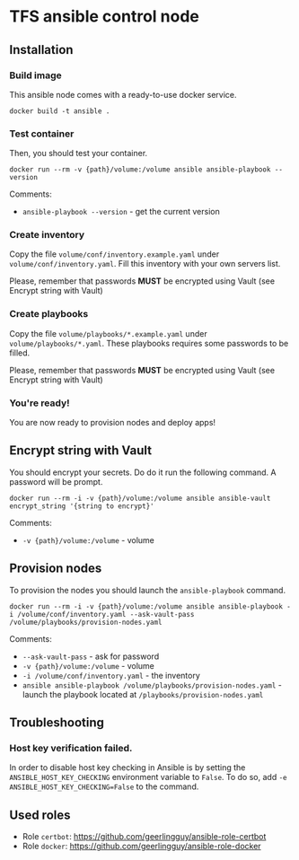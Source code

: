 # TFS ansible control node

## Installation

### Build image

This ansible node comes with a ready-to-use docker service.

```
docker build -t ansible .
```

### Test container

Then, you should test your container.

```
docker run --rm -v {path}/volume:/volume ansible ansible-playbook --version
```

Comments:
- `ansible-playbook --version` - get the current version

### Create inventory

Copy the file `volume/conf/inventory.example.yaml` under `volume/conf/inventory.yaml`. Fill this inventory with your own servers list.

Please, remember that passwords **MUST** be encrypted using Vault (see Encrypt string with Vault)

### Create playbooks

Copy the file `volume/playbooks/*.example.yaml` under `volume/playbooks/*.yaml`. These playbooks requires some passwords to be filled.

Please, remember that passwords **MUST** be encrypted using Vault (see Encrypt string with Vault)

### You're ready!

You are now ready to provision nodes and deploy apps!

## Encrypt string with Vault

You should encrypt your secrets. Do do it run the following command. A password will be prompt.

```
docker run --rm -i -v {path}/volume:/volume ansible ansible-vault encrypt_string '{string to encrypt}'
```

Comments:
- `-v {path}/volume:/volume` - volume

## Provision nodes

To provision the nodes you should launch the `ansible-playbook` command.

```
docker run --rm -i -v {path}/volume:/volume ansible ansible-playbook -i /volume/conf/inventory.yaml --ask-vault-pass /volume/playbooks/provision-nodes.yaml
```

Comments:
- `--ask-vault-pass` - ask for password
- `-v {path}/volume:/volume` - volume
- `-i /volume/conf/inventory.yaml` - the inventory
- `ansible ansible-playbook /volume/playbooks/provision-nodes.yaml` - launch the playbook located at `/playbooks/provision-nodes.yaml`

## Troubleshooting

### Host key verification failed.

In order to disable host key checking in Ansible is by setting the `ANSIBLE_HOST_KEY_CHECKING` environment variable to `False`. To do so, add `-e ANSIBLE_HOST_KEY_CHECKING=False` to the command.

## Used roles

- Role `certbot`: https://github.com/geerlingguy/ansible-role-certbot
- Role `docker`: https://github.com/geerlingguy/ansible-role-docker
